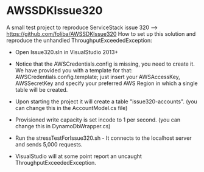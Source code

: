 # AWSSDKIssue320
A small test project to reproduce ServiceStack issue 320
 --> https://github.com/foliba/AWSSDKIssue320
How to set up this solution and reproduce the unhandled ThroughputExceededException:


- Open Issue320.sln in VisualStudio 2013+


- Notice that the AWSCredentials.config is missing, you need to create it. We have provided you with a template for that: AWSCredentials.config.template; just insert your AWSAccessKey, AWSSecretKey and specify your preferred AWS Region in which a single table will be created.


- Upon starting the project it will create a table "issue320-accounts". (you can change this in the AccountModel.cs file)


- Provisioned write capacity is set incode to 1 per second. (you can change this in DynamoDbWrapper.cs)


- Run the stressTestForIssue320.sh - It connects to the localhost server and sends 5,000 requests.


- VisualStudio will at some point report an uncaught ThroughputExceededException.